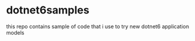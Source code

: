 # dotnet6samples
this repo contains sample of code that i use to try new dotnet6 application models
